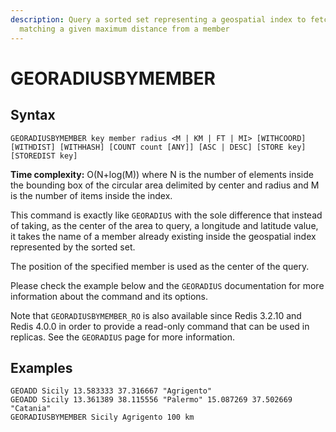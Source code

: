 ```yaml
---
description: Query a sorted set representing a geospatial index to fetch members
  matching a given maximum distance from a member
---
```


# GEORADIUSBYMEMBER

## Syntax

    GEORADIUSBYMEMBER key member radius <M | KM | FT | MI> [WITHCOORD] [WITHDIST] [WITHHASH] [COUNT count [ANY]] [ASC | DESC] [STORE key] [STOREDIST key]

**Time complexity:** O(N+log(M)) where N is the number of elements inside the bounding box of the circular area delimited by center and radius and M is the number of items inside the index.

This command is exactly like `GEORADIUS` with the sole difference that instead
of taking, as the center of the area to query, a longitude and latitude value, it takes the name of a member already existing inside the geospatial index represented by the sorted set.

The position of the specified member is used as the center of the query.

Please check the example below and the `GEORADIUS` documentation for more information about the command and its options.

Note that `GEORADIUSBYMEMBER_RO` is also available since Redis 3.2.10 and Redis 4.0.0 in order to provide a read-only command that can be used in replicas. See the `GEORADIUS` page for more information.

## Examples

```cli
GEOADD Sicily 13.583333 37.316667 "Agrigento"
GEOADD Sicily 13.361389 38.115556 "Palermo" 15.087269 37.502669 "Catania"
GEORADIUSBYMEMBER Sicily Agrigento 100 km
```
